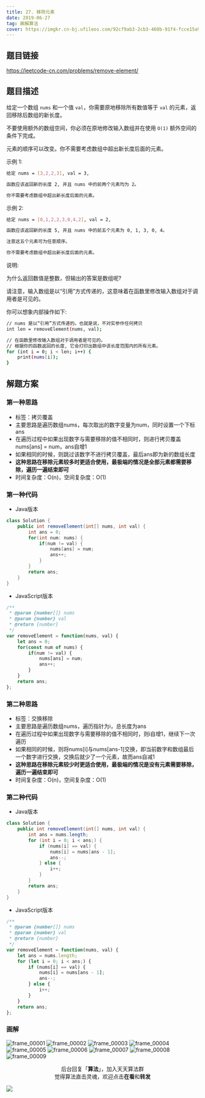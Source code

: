 ```yaml
---
title: 27. 移除元素
date: 2019-06-27
tag: 画解算法
cover: https://imgkr.cn-bj.ufileos.com/92cf9ab3-2cb3-460b-91f4-fcce15a95582.png
---
```


## 题目链接

https://leetcode-cn.com/problems/remove-element/

## 题目描述

给定一个数组 `nums` 和一个值 `val`，你需要原地移除所有数值等于 `val` 的元素，返回移除后数组的新长度。

不要使用额外的数组空间，你必须在原地修改输入数组并在使用 `O(1)` 额外空间的条件下完成。

元素的顺序可以改变。你不需要考虑数组中超出新长度后面的元素。

示例 1:

```bash
给定 nums = [3,2,2,3], val = 3,

函数应该返回新的长度 2, 并且 nums 中的前两个元素均为 2。

你不需要考虑数组中超出新长度后面的元素。
```

示例 2:

```bash
给定 nums = [0,1,2,2,3,0,4,2], val = 2,

函数应该返回新的长度 5, 并且 nums 中的前五个元素为 0, 1, 3, 0, 4。

注意这五个元素可为任意顺序。

你不需要考虑数组中超出新长度后面的元素。
```

说明:

为什么返回数值是整数，但输出的答案是数组呢?

请注意，输入数组是以“引用”方式传递的，这意味着在函数里修改输入数组对于调用者是可见的。

你可以想象内部操作如下:

```bash
// nums 是以“引用”方式传递的。也就是说，不对实参作任何拷贝
int len = removeElement(nums, val);

// 在函数里修改输入数组对于调用者是可见的。
// 根据你的函数返回的长度, 它会打印出数组中该长度范围内的所有元素。
for (int i = 0; i < len; i++) {
    print(nums[i]);
}
```

## 解题方案

### 第一种思路

- 标签：拷贝覆盖
- 主要思路是遍历数组nums，每次取出的数字变量为num，同时设置一个下标ans
- 在遍历过程中如果出现数字与需要移除的值不相同时，则进行拷贝覆盖nums[ans] = num，ans自增1
- 如果相同的时候，则跳过该数字不进行拷贝覆盖，最后ans即为新的数组长度
- **这种思路在移除元素较多时更适合使用，最极端的情况是全部元素都需要移除，遍历一遍结束即可**
- 时间复杂度：O(n)，空间复杂度：O(1)

### 第一种代码

- Java版本

```java
class Solution {
    public int removeElement(int[] nums, int val) {
        int ans = 0;
        for(int num: nums) {
            if(num != val) {
                nums[ans] = num;
                ans++;
            }
        }
        return ans;
    }
}
```

- JavaScript版本

```javascript
/**
 * @param {number[]} nums
 * @param {number} val
 * @return {number}
 */
var removeElement = function(nums, val) {
    let ans = 0;
    for(const num of nums) {
        if(num != val) {
            nums[ans] = num;
            ans++;
        }
    }
    return ans;
};
```

### 第二种思路

- 标签：交换移除
- 主要思路是遍历数组nums，遍历指针为i，总长度为ans
- 在遍历过程中如果出现数字与需要移除的值不相同时，则i自增1，继续下一次遍历
- 如果相同的时候，则将nums[i]与nums[ans-1]交换，即当前数字和数组最后一个数字进行交换，交换后就少了一个元素，故而ans自减1
- **这种思路在移除元素较少时更适合使用，最极端的情况是没有元素需要移除，遍历一遍结束即可**
- 时间复杂度：O(n)，空间复杂度：O(1)

### 第二种代码

- Java版本

```java
class Solution {
    public int removeElement(int[] nums, int val) {
        int ans = nums.length;
        for (int i = 0; i < ans;) {
            if (nums[i] == val) {
                nums[i] = nums[ans - 1];
                ans--;
            } else {
                i++;
            }
        }
        return ans;
    }
}
```

- JavaScript版本

```javascript
/**
 * @param {number[]} nums
 * @param {number} val
 * @return {number}
 */
var removeElement = function(nums, val) {
    let ans = nums.length;
    for (let i = 0; i < ans;) {
        if (nums[i] == val) {
            nums[i] = nums[ans - 1];
            ans--;
        } else {
            i++;
        }
    }
    return ans;
};
```

### 画解

![frame_00001](https://imgkr.cn-bj.ufileos.com/98ebf7aa-4c84-4522-8a19-73bd3e8a04e5.png)
![frame_00002](https://imgkr.cn-bj.ufileos.com/49447242-bbe9-4138-8066-a844b39b0ec8.png)
![frame_00003](https://imgkr.cn-bj.ufileos.com/fef73835-4b9b-49ed-af5e-9129718af8b9.png)
![frame_00004](https://imgkr.cn-bj.ufileos.com/f2c0c0b3-79c9-4eff-888d-c19b49ddd060.png)
![frame_00005](https://imgkr.cn-bj.ufileos.com/0645ba66-7511-48cc-8c2e-73a6532fa28d.png)
![frame_00006](https://imgkr.cn-bj.ufileos.com/2ad79ec9-33e5-4a59-b300-fb4889a3eac5.png)
![frame_00007](https://imgkr.cn-bj.ufileos.com/b4b67f60-c13a-4bdf-88c2-0d989966a753.png)
![frame_00008](https://imgkr.cn-bj.ufileos.com/233993b0-7996-49dc-b7e8-08360dc531f0.png)
![frame_00009](https://imgkr.cn-bj.ufileos.com/92cf9ab3-2cb3-460b-91f4-fcce15a95582.png)

<span style="display:block;text-align:center;">后台回复「<strong>算法</strong>」，加入天天算法群</span>
<span style="display:block;text-align:center;">觉得算法直击灵魂，欢迎点击<strong>在看</strong>和<strong>转发</strong></span>

![](https://imgkr.cn-bj.ufileos.com/f3e6917b-991c-4ef5-a29a-bb5d9af1273a.gif)